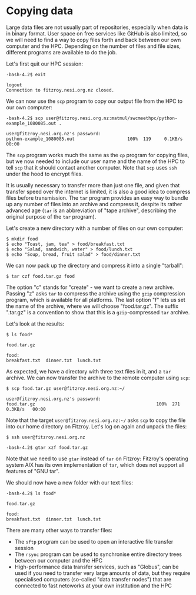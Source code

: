 # Copying data

Large data files are not usually part of repositories, especially when data is in binary format. User space on free services like GitHub is also limited, so we will need to find a way to copy files forth and back between our own computer and the HPC. Depending on the number of files and file sizes, different programs are available to do the job.

Let's first quit our HPC session:
```
-bash-4.2$ exit
```
~~~ {.output}
logout
Connection to fitzroy.nesi.org.nz closed.
~~~
We can now use the `scp` program to copy our output file from the HPC to our own computer:
```
-bash-4.2$ scp user@fitzroy.nesi.org.nz:matmul/swcmeethpc/python-example_1080085.out .
```
~~~ {.output}
user@fitzroy.nesi.org.nz's password:
python-example_1080085.out                    100%  119     0.1KB/s   00:00
~~~
The `scp` program works much the same as the `cp` program for copying files, but we now needed to include our user name and the name of the HPC to tell `scp` that it should contact another computer. Note that `scp` uses `ssh` under the hood to encrypt files.

It is usually necessary to transfer more than just one file, and given that transfer speed over the internet is limited, it is also a good idea to compress files before transmission. The `tar` program provides an easy way to bundle up any number of files into an archive and compress it, despite its rather advanced age (`tar` is an abbreviation of "tape archive", describing the original purpose of the `tar` program).

Let's create a new directory with a number of files on our own computer:
```
$ mkdir food
$ echo "Toast, jam, tea" > food/breakfast.txt
$ echo "Salad, sandwich, water" > food/lunch.txt
$ echo "Soup, bread, fruit salad" > food/dinner.txt
```
We can now pack up the directory and compress it into a single "tarball":
```
$ tar czf food.tar.gz food
```
The option "c" stands for "create" - we want to create a new archive. Passing "z" asks `tar` to compress the archive using the `gzip` compression program, which is available for all platforms. The last option "f" lets us set the name of the archive, where we will choose "food.tar.gz". The suffix ".tar.gz" is a convention to show that this is a `gzip`-compressed `tar` archive.

Let's look at the results:
```
$ ls food*
```
~~~ {.output}
food.tar.gz

food:
breakfast.txt  dinner.txt  lunch.txt
~~~
As expected, we have a directory with three text files in it, and a `tar` archive. We can now transfer the archive to the remote computer using `scp`:
```
$ scp food.tar.gz user@fitzroy.nesi.org.nz:~/
```
~~~ {.output}
user@fitzroy.nesi.org.nz's password:
food.tar.gz                                              100%  271     0.3KB/s   00:00
~~~
Note that the target `user@fitzroy.nesi.org.nz:~/` asks `scp` to copy the file into our home directory on Fitzroy. Let's log on again and unpack the files:
```
$ ssh user@fitzroy.nesi.org.nz
```
```
-bash-4.2$ gtar xzf food.tar.gz
```
Note that we need to use `gtar` instead of `tar` on Fitzroy: Fitzroy's operating system AIX has its own implementation of `tar`, which does not support all features of "GNU tar".

We should now have a new folder with our text files:
```
-bash-4.2$ ls food*
```
~~~ {.output}
food.tar.gz

food:
breakfast.txt  dinner.txt  lunch.txt
~~~

There are many other ways to transfer files:

* The `sftp` program can be used to open an interactive file transfer session
* The `rsync` program can be used to synchronise entire directory trees between our computer and the HPC
* High-performance data transfer services, such as "Globus", can be used if you need to transfer very large amounts of data, but they require specialised computers (so-called "data transfer nodes") that are connected to fast netoworks at your own institution and the HPC
